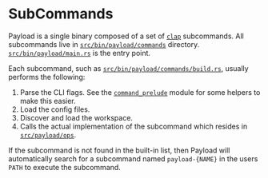 # SubCommands

Payload is a single binary composed of a set of [`clap`] subcommands. All
subcommands live in [`src/bin/payload/commands`] directory.
[`src/bin/payload/main.rs`] is the entry point.

Each subcommand, such as [`src/bin/payload/commands/build.rs`], usually performs
the following:

1. Parse the CLI flags. See the [`command_prelude`] module for some helpers to make this easier.
2. Load the config files.
3. Discover and load the workspace.
4. Calls the actual implementation of the subcommand which resides in [`src/payload/ops`].

If the subcommand is not found in the built-in list, then Payload will
automatically search for a subcommand named `payload-{NAME}` in the users `PATH`
to execute the subcommand.


[`clap`]: https://clap.rs/
[`src/bin/payload/commands/build.rs`]: https://github.com/dustlang/payload/tree/master/src/bin/payload/commands/build.rs
[`src/payload/ops`]: https://github.com/dustlang/payload/tree/master/src/payload/ops
[`src/bin/payload/commands`]: https://github.com/dustlang/payload/tree/master/src/bin/payload/commands
[`src/bin/payload/main.rs`]: https://github.com/dustlang/payload/blob/master/src/bin/payload/main.rs
[`command_prelude`]: https://github.com/dustlang/payload/blob/master/src/payload/util/command_prelude.rs
